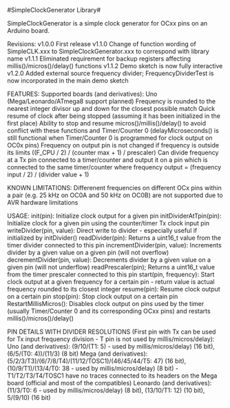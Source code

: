 #SimpleClockGenerator Library#

SimpleClockGenerator is a simple clock generator for OCxx pins on an Arduino board.

Revisions:
v1.0.0	First release
v1.1.0	Change of function wording of SimpleCLK.xxx to SimpleClockGenerator.xxx to correspond with library name
v1.1.1	Eliminated requirement for backup registers affecting millis()/micros()/delay() functions
v1.1.2	Demo sketch is now fully interactive
v1.2.0	Added external source frequency divider; FrequencyDividerTest is now incorporated in the main demo sketch

FEATURES:
Supported boards (and derivatives): Uno (Mega/Leonardo/ATmega8 support planned)
Frequency is rounded to the nearest integer divisor up and down for the closest possible match
Quick resume of clock after being stopped (assuming it has been initialized in the first place)
Ability to stop and resume micros()/millis()/delay() to avoid conflict with these functions and Timer/Counter 0 (delayMicroseconds() is still functional when Timer/Counter 0 is programmed for clock output on OC0x pins)
Frequency on output pin is not changed if frequency is outside its limits ((F_CPU / 2) / (counter max + 1) / prescaler)
Can divide frequency at a Tx pin connected to a timer/counter and output it on a pin which is connected to the same timer/counter where frequency output = (frequency input / 2) / (divider value + 1)

KNOWN LIMITATIONS:
Differenent frequencies on different OCx pins within a pair (e.g. 25 kHz on OC0A and 50 kHz on OC0B) are not supported due to AVR hardware limitations

USAGE:
init(pin): Initialize clock output for a given pin
initDividerAtTpin(pin): Initialize clock for a given pin using the counter/timer Tx clock input pin
writeDivider(pin, value): Direct write to divider - especially useful if initialized by initDivider()
readDivider(pin): Returns a uint16_t value from the timer divider connected to this pin
incrementDivider(pin, value): Increments divider by a given value on a given pin (will not overflow)
decrementDivider(pin, value): Decrements divider by a given value on a given pin (will not underflow)
readPrescaler(pin);  Returns a uint16_t value from the timer prescaler connected to this pin
start(pin, frequency): Start clock output at a given frequency for a certain pin - return value is actual frequency rounded to its closest integer
resume(pin): Resume clock output on a certain pin
stop(pin): Stop clock output on a certain pin
RestartMillisMicros(): Disables clock output on pins used by the timer (usually Timer/Counter 0 and its corresponding OCxx pins) and restarts millis()/micros()/delay()

PIN DETAILS WITH DIVIDER RESOLUTIONS (First pin with Tx can be used for Tx input frequency division - T pin is not used by millis/micros/delay):
Uno (and derivatives): (9/10/(T1: 5) - used by millis/micros/delay) (16 bit), (6/5/(T0: 4))/(11/3) (8 bit)
Mega (and derivatives): (5/2/3/T3)/(6/7/8/T4)/(11/12/TOSC1)/(46/45/44/T5: 47) (16 bit), (10/9/T1)/(13/4/T0: 38 - used by millis/micros/delay) (8 bit) - T1/T2/T3/T4/TOSC1 have no traces connected to its headers on the Mega board (official and most of the compatibles)
Leonardo (and derivatives): (11/3/T0: 6 - used by millis/micros/delay) (8 bit), (13/10/T1: 12) (10 bit), 5/(9/10) (16 bit)